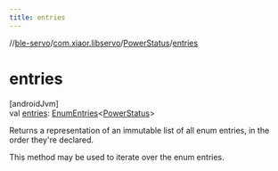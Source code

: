 ```yaml
---
title: entries
---
```

//[ble-servo](../../../index.html)/[com.xiaor.libservo](../index.html)/[PowerStatus](index.html)/[entries](entries.html)



# entries



[androidJvm]\
val [entries](entries.html): [EnumEntries](https://kotlinlang.org/api/latest/jvm/stdlib/kotlin.enums/-enum-entries/index.html)&lt;[PowerStatus](index.html)&gt;



Returns a representation of an immutable list of all enum entries, in the order they're declared.



This method may be used to iterate over the enum entries.





